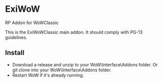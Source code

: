 # ExiWoW
RP Addon for WoWClassic

This is the ExiWoWClassic main addon. It should comply with PG-13 guidelines.

## Install

* Download a release and unzip to your WoW\Interface\Addons folder. Or git clone into your WoW\Interface\Addons folder.
* Restart WoW if it's already running.
